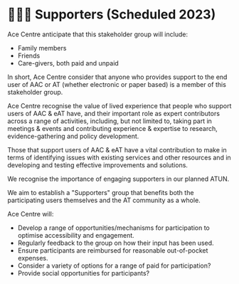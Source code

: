 # 👨👨👧 Supporters (Scheduled 2023)

Ace Centre anticipate that this stakeholder group will include:

* Family members
* Friends
* Care-givers, both paid and unpaid

In short, Ace Centre consider that anyone who provides support to the end user of AAC or AT (whether electronic or paper based) is a member of this stakeholder group.

Ace Centre recognise the value of lived experience that people who support users of AAC & eAT have, and their important role as expert contributors across a range of activities, including, but not limited to, taking part in meetings & events and contributing experience & expertise to research, evidence-gathering and policy development.

Those that support users of AAC & eAT have a vital contribution to make in terms of identifying issues with existing services and other resources and in developing and testing effective improvements and solutions.&#x20;

We recognise the importance of engaging supporters in our planned ATUN.&#x20;

We aim to establish a "Supporters" group that benefits both the participating users themselves and the AT community as a whole.&#x20;

Ace Centre will:

* Develop a range of opportunities/mechanisms for participation to optimise accessibility and engagement.
* Regularly feedback to the group on how their input has been used.
* Ensure participants are reimbursed for reasonable out-of-pocket expenses.
* Consider a variety of options for a range of paid for participation?
* Provide social opportunities for participants?
